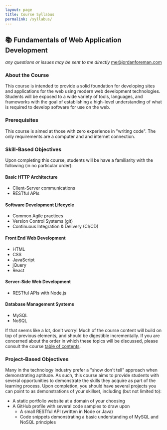 ```yaml
---
layout: page
title: Course Syllabus
permalink: /syllabus/
---
```


## :books: Fundamentals of Web Application Development

_any questions or issues may be sent to me directly_ [me@jordanforeman.com](mailto:me@jordanforeman.com)

### About the Course

This course is intended to provide a solid foundation for developing sites and applications for the web using modern web development technologies. Students will be exposed to a wide variety of tools, languages, and frameworks with the goal of establishing a high-level understanding of what is required to develop software for use on the web.

### Prerequisites

This course is aimed at those with zero experience in "writing code". The only requirements are a computer and and internet connection.

### Skill-Based Objectives

Upon completing this course, students will be have a familiarity with the following (in no particular order):

#### Basic HTTP Architecture

* Client-Server communications
* RESTful APIs

#### Software Development Lifecycle

* Common Agile practices
* Version Control Systems (git)
* Continuous Integration & Delivery (CI/CD)

#### Front End Web Development

* HTML
* CSS
* JavaScript
* jQuery
* React

#### Server-Side Web Development

* RESTful APIs with Node.js

#### Database Management Systems

* MySQL
* NoSQL

If that seems like a lot, don't worry! Much of the course content will build on top of previous elements, and should be digestible incrementally. If you are concerned about the order in which these topics will be discussed, please consult the course [table of contents](/contents).

### Project-Based Objectives

Many in the technology industry prefer a "show don't tell" approach when demonstrating aptitude. As such, this course aims to provide students with several opportunities to demonstrate the skills they acquire as part of the learning process. Upon completion, you should have several projects you can point to as demonstrations of your skillset, including (but not limited to):

* A static portfolio website at a domain of your choosing
* A GitHub profile with several code samples to draw upon
    * A small RESTful API (written in Node or Java)
    * Code snippets demonstrating a basic understanding of MySQL and NoSQL principles
